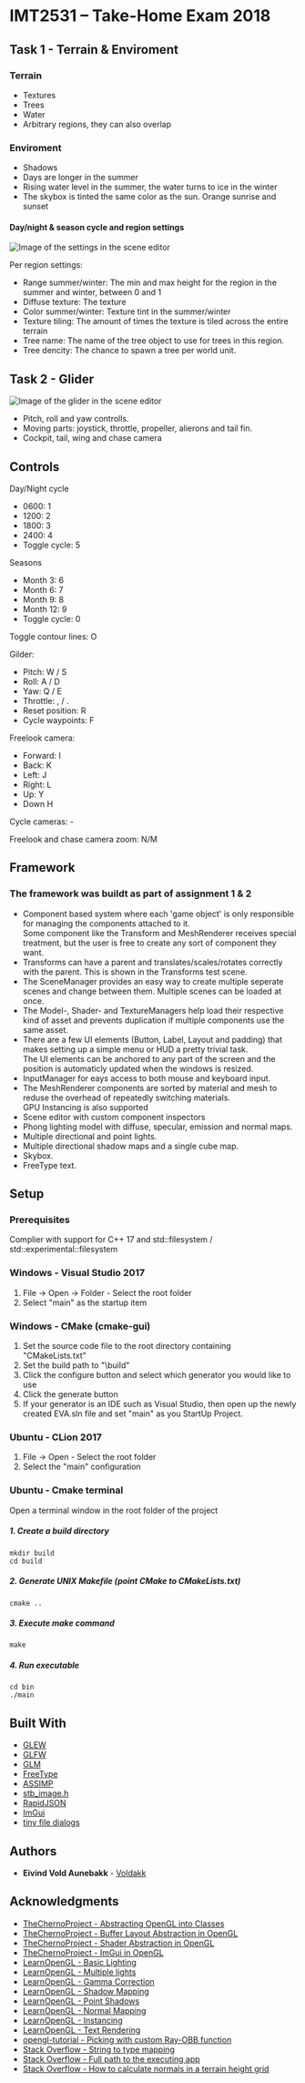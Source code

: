 # IMT2531 – Take-Home Exam 2018

## Task 1 - Terrain & Enviroment

### Terrain
* Textures
* Trees
* Water
* Arbitrary regions, they can also overlap

### Enviroment
* Shadows
* Days are longer in the summer
* Rising water level in the summer, the water turns to ice in the winter
* The skybox is tinted the same color as the sun. Orange sunrise and sunset

#### Day/night & season cycle and region settings
![Image of the settings in the scene editor](https://i.imgur.com/pKbBopC.jpg)

Per region settings:
* Range summer/winter: The min and max height for the region in the summer and winter, between 0 and 1
* Diffuse texture: The texture
* Color summer/winter: Texture tint in the summer/winter
* Texture tiling: The amount of times the texture is tiled across the entire terrain
* Tree name: The name of the tree object to use for trees in this region.
* Tree dencity: The chance to spawn a tree per world unit.
## Task 2 - Glider
![Image of the glider in the scene editor](https://i.imgur.com/2GMIQGI.png)

* Pitch, roll and yaw controlls.
* Moving parts: joystick, throttle, propeller, alierons and tail fin.
* Cockpit, tail, wing and chase camera

## Controls

Day/Night cycle
* 0600: 1
* 1200: 2
* 1800: 3
* 2400: 4
* Toggle cycle: 5

Seasons
* Month 3:  6
* Month 6:  7
* Month 9:  8
* Month 12: 9
* Toggle cycle: 0

Toggle contour lines: O

Gilder:
* Pitch: W / S
* Roll: A / D
* Yaw: Q / E
* Throttle: , / .
* Reset position: R
* Cycle waypoints: F

Freelook camera:
* Forward: I
* Back: K
* Left: J
* Right: L
* Up: Y
* Down H

Cycle cameras: -

Freelook and chase camera zoom: N/M

## Framework

### The framework was buildt as part of assignment 1 & 2

* Component based system where each 'game object' is only responsible for managing the components attached to it.  
Some component like the Transform and MeshRenderer receives special treatment, but the user is free to create any sort of component they want.
* Transforms can have a parent and translates/scales/rotates correctly with the parent. This is shown in the Transforms test scene.
* The SceneManager provides an easy way to create multiple seperate scenes and change between them. Multiple scenes can be loaded at once.
* The Model-, Shader- and TextureManagers help load their respective kind of asset and prevents duplication if multiple components use the same asset.
* There are a few UI elements (Button, Label, Layout and padding) that makes setting up a simple menu or HUD a pretty trivial task.  
The UI elements can be anchored to any part of the screen and the position is automaticly updated when the windows is resized.
* InputManager for eays access to both mouse and keyboard input.
* The MeshRenderer components are sorted by material and mesh to reduse the overhead of repeatedly switching materials.  
GPU Instancing is also supported
* Scene editor with custom component inspectors
* Phong lighting model with diffuse, specular, emission and normal maps.
* Multiple directional and point lights.
* Multiple directional shadow maps and a single cube map.
* Skybox.
* FreeType text.

## Setup

### Prerequisites
Complier with support for C++ 17 and std::filesystem / std::experimental::filesystem

### Windows - Visual Studio 2017
1. File -> Open -> Folder - Select the root folder
2. Select "main" as the startup item

### Windows - CMake (cmake-gui)
1. Set the source code file to the root directory containing "CMakeLists.txt"
2. Set the build path to "\build\"
3. Click the configure button and select which generator you would like to use
4. Click the generate button
5. If your generator is an IDE such as Visual Studio, then open up the newly created EVA.sln file and set "main" as you StartUp Project.

### Ubuntu - CLion 2017
1. File -> Open - Select the root folder
2. Select the "main" configuration

### Ubuntu - Cmake terminal
Open a terminal window in the root folder of the project

##### 1. Create a build directory
```
mkdir build
cd build
```
##### 2. Generate UNIX Makefile (point CMake to CMakeLists.txt)
```
cmake ..
```
##### 3. Execute make command
```
make
```
##### 4. Run executable
```
cd bin
./main
```

## Built With

* [GLEW](http://glew.sourceforge.net/)
* [GLFW](http://www.glfw.org/)
* [GLM](https://glm.g-truc.net/0.9.8/index.html)
* [FreeType](https://www.freetype.org/)
* [ASSIMP](http://assimp.org/)
* [stb_image.h](https://github.com/nothings/stb/blob/master/stb_image.h)
* [RapidJSON](https://github.com/Tencent/rapidjson)
* [ImGui](https://github.com/ocornut/imgui)
* [tiny file dialogs](https://sourceforge.net/projects/tinyfiledialogs/)

## Authors

* **Eivind Vold Aunebakk** - [Voldakk](https://github.com/Voldakk)

## Acknowledgments

* [TheChernoProject - Abstracting OpenGL into Classes](https://www.youtube.com/watch?v=bTHqmzjm2UI)
* [TheChernoProject - Buffer Layout Abstraction in OpenGL](https://www.youtube.com/watch?v=oD1dvfbyf6A)
* [TheChernoProject - Shader Abstraction in OpenGL](https://www.youtube.com/watch?v=gDtHL6hy9R8)
* [TheChernoProject - ImGui in OpenGL](https://www.youtube.com/watch?v=nVaQuNXueFw)
* [LearnOpenGL - Basic Lighting](https://learnopengl.com/Lighting/Basic-Lighting)
* [LearnOpenGL - Multiple lights](https://learnopengl.com/Lighting/Multiple-lights)
* [LearnOpenGL - Gamma Correction](https://learnopengl.com/Advanced-Lighting/Gamma-Correction)
* [LearnOpenGL - Shadow Mapping](https://learnopengl.com/Advanced-Lighting/Shadows/Shadow-Mapping)
* [LearnOpenGL - Point Shadows](https://learnopengl.com/Advanced-Lighting/Shadows/Point-Shadows)
* [LearnOpenGL - Normal Mapping](https://learnopengl.com/Advanced-Lighting/Normal-Mapping)
* [LearnOpenGL - Instancing](https://learnopengl.com/Advanced-OpenGL/Instancing)
* [LearnOpenGL - Text Rendering](https://learnopengl.com/In-Practice/Text-Rendering)
* [opengl-tutorial - Picking with custom Ray-OBB function](http://www.opengl-tutorial.org/miscellaneous/clicking-on-objects/picking-with-custom-ray-obb-function/)
* [Stack Overflow - String to type mapping](https://stackoverflow.com/a/582456)
* [Stack Overflow - Full path to the executing app](https://stackoverflow.com/a/198099)
* [Stack Overflow - How to calculate normals in a terrain height grid](https://stackoverflow.com/a/13983431)
